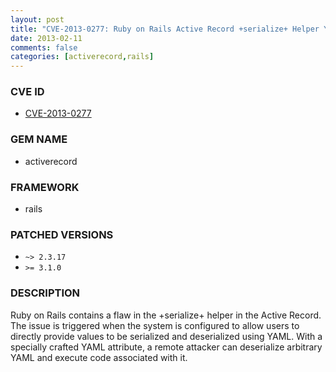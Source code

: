 ```yaml
---
layout: post
title: "CVE-2013-0277: Ruby on Rails Active Record +serialize+ Helper YAML Attribute Handling Remote Code Execution"
date: 2013-02-11
comments: false
categories: [activerecord,rails]
---
```


### CVE ID

* [CVE-2013-0277](http://direct.osvdb.org/show/osvdb/90073)

### GEM NAME

* activerecord

### FRAMEWORK

* rails

### PATCHED VERSIONS

* `~> 2.3.17`
* `>= 3.1.0`

### DESCRIPTION

Ruby on Rails contains a flaw in the +serialize+ helper in the Active Record.
The issue is triggered when the system is configured to allow users to
directly provide values to be serialized and deserialized using YAML.
With a specially crafted YAML attribute, a remote attacker can deserialize
arbitrary YAML and execute code associated with it.

